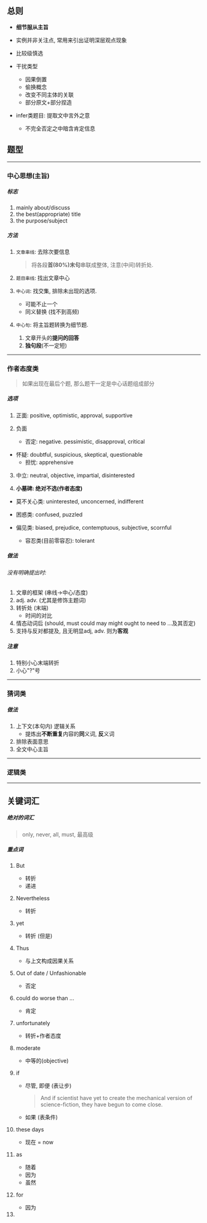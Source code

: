 ## 总则

- **细节服从主旨**

- 实例并非关注点, 常用来引出证明深层观点现象
- 比较级慎选
- 干扰类型
  - 因果倒置
  - 偷换概念
  - 改变不同主体的关联
  - 部分原文+部分捏造
- infer类题目: 提取文中言外之意
  - 不完全否定之中暗含肯定信息

## 题型

---

### 中心思想(主旨) 

##### 标志

1. mainly about/discuss
2. the best(appropriate) title
3. the purpose/subject

##### 方法

1. `文章串线`:  去除次要信息

   > 将各段**首(80%)末句**串联成整体, 注意(中间)转折处.

2. `题目串线`: 找出文章中心

3. `中心词`: 找交集, 排除未出现的选项. 

   - 可能不止一个
   - 同义替换 (找不到高频)

4. `中心句`: 将主旨题转换为细节题.

   1. 文章开头的**提问的回答** 
   2.  **独句段**(不一定短)

---

### 作者态度类

> 如果出现在最后个题, 那么题干一定是中心话题组成部分

##### 选项

1. 正面: positive, optimistic, approval, supportive

2. 负面

   - 否定: negative. pessimistic, disapproval, critical
- 怀疑: doubtful, suspicious, skeptical, questionable
   - 担忧: apprehensive 

3. 中立: neutral, objective, impartial, disinterested

4. **小墓碑: 绝对不选(作者态度)**
- 莫不关心类: uninterested, unconcerned, indifferent
   
- 困惑类: confused, puzzled
   
- 偏见类: biased, prejudice, contemptuous, subjective, scornful
   - 容忍类(目前零容忍): tolerant

##### 做法

###### 没有明确提出时:

1. 文章的框架 (串线->中心/态度)
2. adj. adv. (尤其是修饰主题词)
3. 转折处 (末端)
   - 时间的对比
4. 情态动词后 (should, must  could  may  might  ought to  need to ...及其否定)
5. 支持与反对都提及, 且无明显adj, adv. 则为**客观**

##### 注意

1. 特别小心末端转折
2. 小心"?"号

---

### 猜词类

##### 做法

1. 上下文(本句内) 逻辑关系
   - 提炼出**不断重复**内容的**同**义词, **反**义词
2. 排除表面意思
3. 全文中心主旨

---

### 逻辑类

---

## 关键词汇

##### 绝对的词汇

> only, never, all, must, 最高级

##### 重点词

1. But
   - 转折
   - 递进
   
2. Nevertheless
   
   - 转折
   
3. yet
   
   - 转折 (但是)
   
4. Thus
   
   - 与上文构成因果关系	
   
5. Out of date / Unfashionable
   
   - 否定
   
6. could do worse than ... 
   
   - 肯定
   
7. unfortunately
   
   - 转折+作者态度 
   
8. moderate
   
   - 中等的(objective)
   
9. if

   - 尽管, 即便 (表让步)

     > And if scientist have yet to create the mechanical version of science-fiction, they have begun to come close.

   - 如果 (表条件)
   
10. these days

    - 现在 = now

11. as

    - 随着
    - 因为
    - 虽然

12. for

    - 因为

13. 